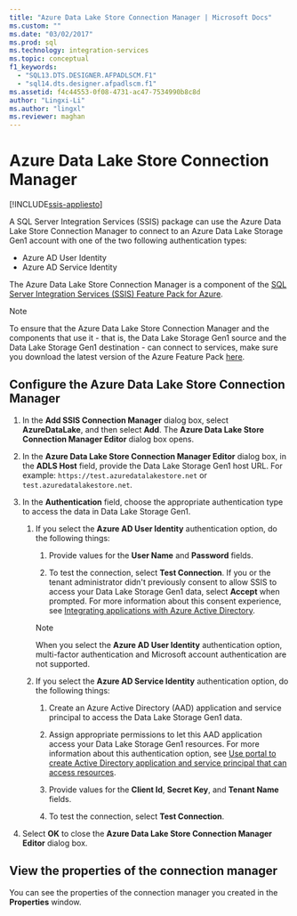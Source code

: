```yaml
---
title: "Azure Data Lake Store Connection Manager | Microsoft Docs"
ms.custom: ""
ms.date: "03/02/2017"
ms.prod: sql
ms.technology: integration-services
ms.topic: conceptual
f1_keywords: 
  - "SQL13.DTS.DESIGNER.AFPADLSCM.F1"
  - "sql14.dts.designer.afpadlscm.f1"
ms.assetid: f4c44553-0f08-4731-ac47-7534990b8c8d
author: "Lingxi-Li"
ms.author: "lingxl"
ms.reviewer: maghan
---
```

# Azure Data Lake Store Connection Manager

[!INCLUDE[ssis-appliesto](../../includes/ssis-appliesto-ssvrpluslinux-asdb-asdw-xxx.md)]


A SQL Server Integration Services (SSIS) package can use the Azure Data Lake Store Connection Manager to connect to an Azure Data Lake Storage Gen1 account with one of the two following authentication types:
-   Azure AD User Identity
-   Azure AD Service Identity 

The Azure Data Lake Store Connection Manager is a component of the [SQL Server Integration Services (SSIS) Feature Pack for Azure](../../integration-services/azure-feature-pack-for-integration-services-ssis.md).

> [!NOTE]
> To ensure that the Azure Data Lake Store Connection Manager and the components that use it - that is, the Data Lake Storage Gen1 source and the Data Lake Storage Gen1 destination - can connect to services, make sure you download the latest version of the Azure Feature Pack [here](https://www.microsoft.com/download/details.aspx?id=49492). 
 
## Configure the Azure Data Lake Store Connection Manager

1.  In the **Add SSIS Connection Manager** dialog box, select **AzureDataLake**, and then select **Add**. The **Azure Data Lake Store Connection Manager Editor** dialog box opens.
  
2.  In the **Azure Data Lake Store Connection Manager Editor** dialog box, in the **ADLS Host** field, provide the Data Lake Storage Gen1 host URL. For example: `https://test.azuredatalakestore.net` or `test.azuredatalakestore.net`.
  
3.  In the **Authentication** field, choose the appropriate authentication type to access the data in Data Lake Storage Gen1.

    1.  If you select the **Azure AD User Identity** authentication option, do the following things:
        1. Provide values for the **User Name** and **Password** fields. 
    
        2. To test the connection, select **Test Connection**. If you or the tenant administrator didn't previously consent to allow SSIS to access your Data Lake Storage Gen1 data, select **Accept** when prompted. For more information about this consent experience, see [Integrating applications with Azure Active Directory](https://docs.microsoft.com/azure/active-directory/manage-apps/plan-an-application-integration#integrating-applications-with-azure-ad).
    
        > [!NOTE] 
        > When you select the **Azure AD User Identity** authentication option, multi-factor authentication and Microsoft account authentication are not supported.
    
    2. If you select the **Azure AD Service Identity** authentication option, do the following things:
        1. Create an Azure Active Directory (AAD) application and service principal to access the Data Lake Storage Gen1 data.
    
        2. Assign appropriate permissions to let this AAD application access your Data Lake Storage Gen1 resources. For more information about this authentication option, see [Use portal to create Active Directory application and service principal that can access resources](https://docs.microsoft.com/azure/azure-resource-manager/resource-group-create-service-principal-portal).
    
        3. Provide values for the **Client Id**, **Secret Key**, and **Tenant Name** fields.
    
        4. To test the connection, select **Test Connection**.  
  
6.  Select **OK** to close the **Azure Data Lake Store Connection Manager Editor** dialog box.  

## View the properties of the connection manager
You can see the properties of the connection manager you created in the **Properties** window.  
  
  
